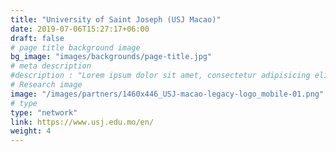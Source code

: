 ```yaml
---
title: "University of Saint Joseph (USJ Macao)"
date: 2019-07-06T15:27:17+06:00
draft: false
# page title background image
bg_image: "images/backgrounds/page-title.jpg"
# meta description
#description : "Lorem ipsum dolor sit amet, consectetur adipisicing elit, sed do eiusmod tempor incididunt ut labore. dolore magna aliqua. Ut enim ad minim veniam, quis nostrud."
# Research image
image: "/images/partners/1460x446_USJ-macao-legacy-logo_mobile-01.png"
# type
type: "network"
link: https://www.usj.edu.mo/en/
weight: 4
---
```

